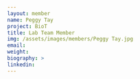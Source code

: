 ```yaml
---
layout: member
name: Peggy Tay
project: BioT
title: Lab Team Member
img: /assets/images/members/Peggy Tay.jpg
email:
weight: 
biography: >
linkedin:
---
```

